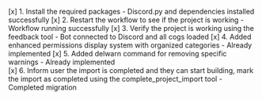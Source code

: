 [x] 1. Install the required packages - Discord.py and dependencies installed successfully
[x] 2. Restart the workflow to see if the project is working - Workflow running successfully
[x] 3. Verify the project is working using the feedback tool - Bot connected to Discord and all cogs loaded
[x] 4. Added enhanced permissions display system with organized categories - Already implemented
[x] 5. Added delwarn command for removing specific warnings - Already implemented  
[x] 6. Inform user the import is completed and they can start building, mark the import as completed using the complete_project_import tool - Completed migration